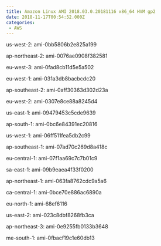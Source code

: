 ```yaml
---
title: Amazon Linux AMI 2018.03.0.20181116 x86_64 HVM gp2
date: 2018-11-17T00:54:52.000Z
categories:
 - AWS
---
```


us-west-2: ami-0bb5806b2e825a199

ap-northeast-2: ami-0076ae0908f382581

eu-west-3: ami-0fad8cb11d5e5a502

eu-west-1: ami-031a3db8bacbcdc20

ap-southeast-2: ami-0aff30363d302d23a

eu-west-2: ami-0307e8ce88a8245d4

us-east-1: ami-09479453c5cde9639

ap-south-1: ami-0bc6e84391ec20816

us-west-1: ami-06ff511fea5db2c99

ap-southeast-1: ami-07ad70c269d8a418c

eu-central-1: ami-07f1aa69c7c7b01c9

sa-east-1: ami-09b9eaea4f33f0200

ap-northeast-1: ami-063fa8762cdc9a5a6

ca-central-1: ami-0bce70e886ac6890a

eu-north-1: ami-68ef6116

us-east-2: ami-023c8dbf8268fb3ca

ap-northeast-3: ami-0e9255fb0133b3648

me-south-1: ami-0fbacf19c1e60db13

